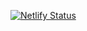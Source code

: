 [![Netlify Status](https://api.netlify.com/api/v1/badges/149c0b42-f58f-4cc3-9b07-a24c117b6662/deploy-status)](https://app.netlify.com/sites/blogmjamo/deploys)

